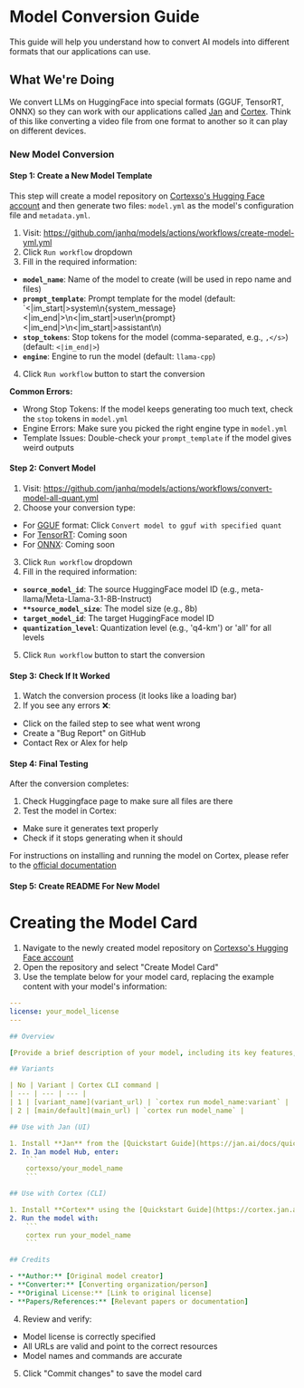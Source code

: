 # Model Conversion Guide
This guide will help you understand how to convert AI models into different formats that our applications can use.

## What We're Doing
We convert LLMs on HuggingFace into special formats (GGUF, TensorRT, ONNX) so they can work with our applications called [Jan](https://github.com/janhq/jan) and [Cortex](https://github.com/janhq/cortex.cpp). Think of this like converting a video file from one format to another so it can play on different devices.

### New Model Conversion

#### Step 1: Create a New Model Template

This step will create a model repository on [Cortexso's Hugging Face account](https://huggingface.co/cortexso) and then generate two files: `model.yml` as the model's configuration file and `metadata.yml`.

1. Visit: https://github.com/janhq/models/actions/workflows/create-model-yml.yml
2. Click `Run workflow` dropdown
3. Fill in the required information:
  - **`model_name`**: Name of the model to create (will be used in repo name and files)
  - **`prompt_template`**: Prompt template for the model (default: `<|im_start|>system\n{system_message}<|im_end|>\n<|im_start|>user\n{prompt}<|im_end|>\n<|im_start|>assistant\n)
   - **`stop_tokens`**: Stop tokens for the model (comma-separated, e.g., `,</s>`) (default: `<|im_end|>`)
   - **`engine`**: Engine to run the model (default: `llama-cpp`)
4. Click `Run workflow` button to start the conversion

**Common Errors:**
- Wrong Stop Tokens: If the model keeps generating too much text, check the `stop` tokens in `model.yml`
- Engine Errors: Make sure you picked the right engine type in `model.yml`
- Template Issues: Double-check your `prompt_template` if the model gives weird outputs

#### Step 2: Convert Model

1. Visit: https://github.com/janhq/models/actions/workflows/convert-model-all-quant.yml
2. Choose your conversion type:
- For [GGUF](https://huggingface.co/docs/hub/gguf) format: Click `Convert model to gguf with specified quant`
- For [TensorRT](https://github.com/NVIDIA/TensorRT-LLM): Coming soon
- For [ONNX](https://onnx.ai/): Coming soon
3. Click `Run workflow` dropdown
4. Fill in the required information:
- **`source_model_id`**: The source HuggingFace model ID (e.g., meta-llama/Meta-Llama-3.1-8B-Instruct)
- **`**source_model_size`**: The model size (e.g., 8b)
- **`target_model_id`**: The target HuggingFace model ID
- **`quantization_level`**: Quantization level (e.g., 'q4-km') or 'all' for all levels
5. Click `Run workflow` button to start the conversion

#### Step 3: Check If It Worked

1. Watch the conversion process (it looks like a loading bar)
2. If you see any errors ❌:
- Click on the failed step to see what went wrong
- Create a "Bug Report" on GitHub
- Contact Rex or Alex for help

#### Step 4: Final Testing
After the conversion completes:

1. Check Huggingface page to make sure all files are there
2. Test the model in Cortex:

- Make sure it generates text properly
- Check if it stops generating when it should

For instructions on installing and running the model on Cortex, please refer to the [official documentation](https://cortex.so/docs/)

#### Step 5: Create README For New Model

# Creating the Model Card

1. Navigate to the newly created model repository on [Cortexso's Hugging Face account](https://huggingface.co/cortexso)
2. Open the repository and select "Create Model Card"
3. Use the template below for your model card, replacing the example content with your model's information:

```yml
---
license: your_model_license
---

## Overview

[Provide a brief description of your model, including its key features, use cases, and performance characteristics]

## Variants

| No | Variant | Cortex CLI command |
| --- | --- | --- |
| 1 | [variant_name](variant_url) | `cortex run model_name:variant` |
| 2 | [main/default](main_url) | `cortex run model_name` |

## Use with Jan (UI)

1. Install **Jan** from the [Quickstart Guide](https://jan.ai/docs/quickstart)
2. In Jan model Hub, enter:
    ```
    cortexso/your_model_name
    ```

## Use with Cortex (CLI)

1. Install **Cortex** using the [Quickstart Guide](https://cortex.jan.ai/docs/quickstart)
2. Run the model with:
    ```
    cortex run your_model_name
    ```

## Credits

- **Author:** [Original model creator]
- **Converter:** [Converting organization/person]
- **Original License:** [Link to original license]
- **Papers/References:** [Relevant papers or documentation]
```
4. Review and verify:

- Model license is correctly specified
- All URLs are valid and point to the correct resources
- Model names and commands are accurate

5. Click "Commit changes" to save the model card